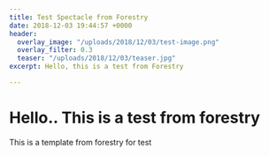 ```yaml
---
title: Test Spectacle from Forestry
date: 2018-12-03 19:44:57 +0000
header:
  overlay_image: "/uploads/2018/12/03/test-image.png"
  overlay_filter: 0.3
  teaser: "/uploads/2018/12/03/teaser.jpg"
excerpt: Hello, this is a test from Forestry

---
```

# Hello.. This is a test from forestry

This is a template from forestry for test